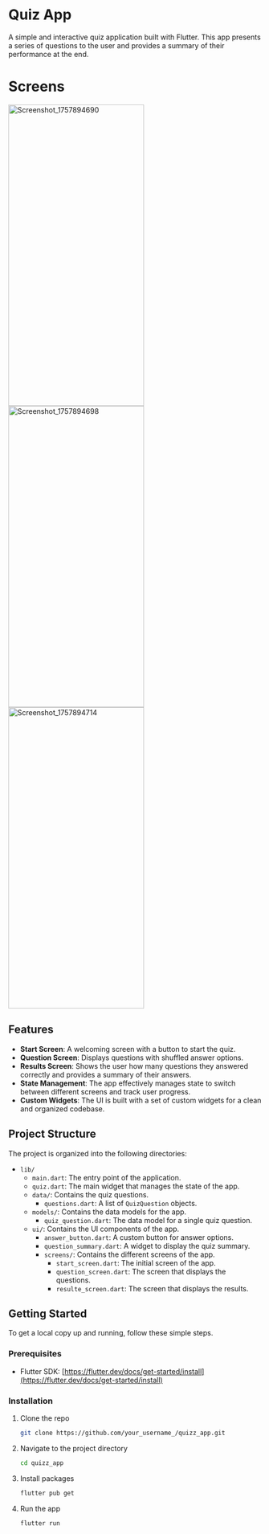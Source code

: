 # Quiz App

A simple and interactive quiz application built with Flutter. This app presents a series of questions to the user and provides a summary of their performance at the end.

# Screens
<img width="270" height="600" alt="Screenshot_1757894690" src="https://github.com/user-attachments/assets/582cffc8-6ce4-4842-b21a-4e33ec640938" />    <img width="270" height="600" alt="Screenshot_1757894698" src="https://github.com/user-attachments/assets/d03f4ad4-f08a-4a80-b30c-d1091a0337be" />    <img width="270" height="600" alt="Screenshot_1757894714" src="https://github.com/user-attachments/assets/fc70f4eb-e923-4ab2-a90b-06941aa7deba" />





## Features

- **Start Screen**: A welcoming screen with a button to start the quiz.
- **Question Screen**: Displays questions with shuffled answer options.
- **Results Screen**: Shows the user how many questions they answered correctly and provides a summary of their answers.
- **State Management**: The app effectively manages state to switch between different screens and track user progress.
- **Custom Widgets**: The UI is built with a set of custom widgets for a clean and organized codebase.

## Project Structure

The project is organized into the following directories:

- `lib/`
  - `main.dart`: The entry point of the application.
  - `quiz.dart`: The main widget that manages the state of the app.
  - `data/`: Contains the quiz questions.
    - `questions.dart`: A list of `QuizQuestion` objects.
  - `models/`: Contains the data models for the app.
    - `quiz_question.dart`: The data model for a single quiz question.
  - `ui/`: Contains the UI components of the app.
    - `answer_button.dart`: A custom button for answer options.
    - `question_summary.dart`: A widget to display the quiz summary.
    - `screens/`: Contains the different screens of the app.
      - `start_screen.dart`: The initial screen of the app.
      - `question_screen.dart`: The screen that displays the questions.
      - `resulte_screen.dart`: The screen that displays the results.

## Getting Started

To get a local copy up and running, follow these simple steps.

### Prerequisites

- Flutter SDK: [https://flutter.dev/docs/get-started/install](https://flutter.dev/docs/get-started/install)

### Installation

1. Clone the repo
   ```sh
   git clone https://github.com/your_username_/quizz_app.git
   ```
2. Navigate to the project directory
   ```sh
   cd quizz_app
   ```
3. Install packages
   ```sh
   flutter pub get
   ```
4. Run the app
   ```sh
   flutter run
   ```

